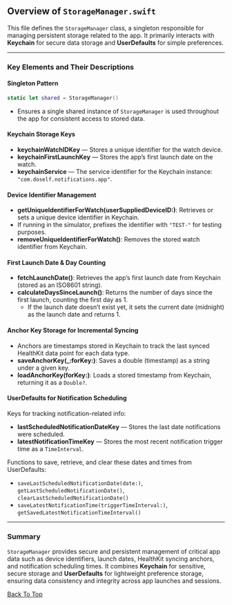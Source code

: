 ## Overview of `StorageManager.swift`

This file defines the `StorageManager` class, a singleton responsible for managing persistent storage related to the app. It primarily interacts with **Keychain** for secure data storage and **UserDefaults** for simple preferences.

---

### Key Elements and Their Descriptions

#### Singleton Pattern  
```swift
static let shared = StorageManager()
```
* Ensures a single shared instance of `StorageManager` is used throughout the app for consistent access to stored data.

#### Keychain Storage Keys
- **keychainWatchIDKey** — Stores a unique identifier for the watch device.  
- **keychainFirstLaunchKey** — Stores the app’s first launch date on the watch.  
- **keychainService** — The service identifier for the Keychain instance: `"com.doself.notifications.app"`.

#### Device Identifier Management
- **getUniqueIdentifierForWatch(userSuppliedDeviceID:)**: Retrieves or sets a unique device identifier in Keychain.  
- If running in the simulator, prefixes the identifier with `"TEST-"` for testing purposes.  
- **removeUniqueIdentifierForWatch()**: Removes the stored watch identifier from Keychain.

#### First Launch Date & Day Counting
- **fetchLaunchDate()**: Retrieves the app’s first launch date from Keychain (stored as an ISO8601 string).  
- **calculateDaysSinceLaunch()**: Returns the number of days since the first launch, counting the first day as 1.  
  - If the launch date doesn’t exist yet, it sets the current date (midnight) as the launch date and returns 1.

#### Anchor Key Storage for Incremental Syncing
- Anchors are timestamps stored in Keychain to track the last synced HealthKit data point for each data type.  
- **saveAnchorKey(_:forKey:)**: Saves a double (timestamp) as a string under a given key.  
- **loadAnchorKey(forKey:)**: Loads a stored timestamp from Keychain, returning it as a `Double?`.

#### UserDefaults for Notification Scheduling
Keys for tracking notification-related info:  
- **lastScheduledNotificationDateKey** — Stores the last date notifications were scheduled.  
- **latestNotificationTimeKey** — Stores the most recent notification trigger time as a `TimeInterval`.  

Functions to save, retrieve, and clear these dates and times from UserDefaults:  
- `saveLastScheduledNotificationDate(date:)`, `getLastScheduledNotificationDate()`, `clearLastScheduledNotificationDate()`  
- `saveLatestNotificationTime(triggerTimeInterval:)`, `getSavedLatestNotificationTimeInterval()`

---

### Summary
`StorageManager` provides secure and persistent management of critical app data such as device identifiers, launch dates, HealthKit syncing anchors, and notification scheduling times. It combines **Keychain** for sensitive, secure storage and **UserDefaults** for lightweight preference storage, ensuring data consistency and integrity across app launches and sessions.


[Back To Top](#top)
